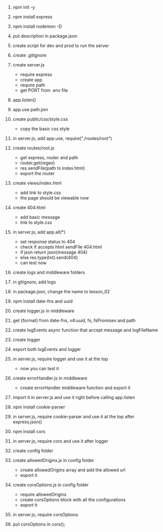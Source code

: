 1. npm init -y
2. npm install express
3. npm install nodemon -D
4. put description in package.json
5. create script for dev and prod to run the server
6. create .gitignore
7. create server.js
   - require express
   - create app
   - require path
   - get PORT from .env file
8. app.listen()
9. app.use path.join
10. create public/css/style.css
    - copy the basic css style
11. in server.js, add app.use, require("./routes/root")
12. create routes/root.js
    - get express, router and path
	- router.get(regex)
	- res.sendFile(path to index.html)
	- export the router
13. create views/index.html
    - add link to style.css
	- the page should be viewable now
14. create 404.html
    - add basic message
	- link to style.css
15. in server.js, add app.all(*)
	- set response status to 404
	- check if accepts html sendFile 404.html
	- if json return json{message 404}
	- else res.type(txt).send(404)
	- can test now
16. create logs and middleware folders
17. in gitignore, add logs


18. in package.json, change the name to lesson_02
19. npm install date-fns and uuid
20. create logger.js in middleware
21. get {format} from date-fns, v4:uuid, fs, fsPromises and path
22. create logEvents async function that accept message and logFileName
23. create logger
24. export both logEvents and logger
25. in server.js, require logger and use it at the top
    - now you can test it
26. create errorHandler.js in middleware
	- create errorHandler middleware function and export it
27. import it in server.js and use it right before calling app.listen
28. npm install cookie-parser
29. in server.js, require cookie-parser and use it at the top after express.json()
30. npm install cors
31. in server.js, require cors and use it after logger
32. create config folder
33. create allowedOrigins.js in config folder
	- create allowedOrigins array and add the allowed url
	- export it
34. create corsOptions.js in config folder
	- require allowedOrigins
	- create corsOptions block with all the configurations
	- export it
35. in server.js, require corsOptions
36. put corsOptions in cors();
